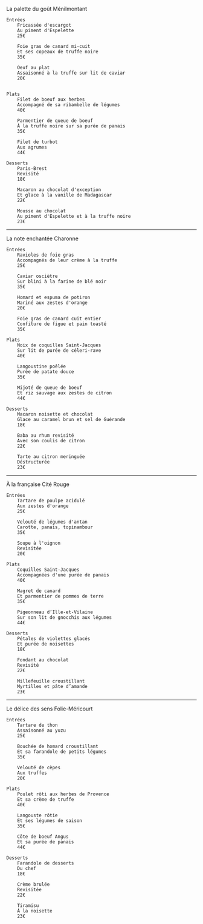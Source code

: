 ﻿La palette du goût
Ménilmontant

    Entrées
        Fricassée d'escargot
        Au piment d'Espelette 
        25€

        Foie gras de canard mi-cuit
        Et ses copeaux de truffe noire
        35€

        Oeuf au plat
        Assaisonné à la truffe sur lit de caviar
        20€


    Plats
        Filet de boeuf aux herbes
        Accompagné de sa ribambelle de légumes
        40€

        Parmentier de queue de boeuf
        À la truffe noire sur sa purée de panais
        35€

        Filet de turbot
        Aux agrumes
        44€
        
    Desserts
        Paris-Brest
        Revisité
        18€

        Macaron au chocolat d'exception 
        Et glace à la vanille de Madagascar
        22€

        Mousse au chocolat 
        Au piment d'Espelette et à la truffe noire
        23€  
  
---------------------------------------------------------

La note enchantée
Charonne

    Entrées
        Ravioles de foie gras 
        Accompagnés de leur crème à la truffe
        25€

        Caviar osciètre 
        Sur blini à la farine de blé noir
        35€

        Homard et espuma de potiron
        Mariné aux zestes d'orange
        20€

        Foie gras de canard cuit entier
        Confiture de figue et pain toasté
        35€
        
    Plats
        Noix de coquilles Saint-Jacques
        Sur lit de purée de céleri-rave
        40€

        Langoustine poêlée
        Purée de patate douce
        35€

        Mijoté de queue de boeuf 
        Et riz sauvage aux zestes de citron
        44€

    Desserts
        Macaron noisette et chocolat
        Glace au caramel brun et sel de Guérande
        18€

        Baba au rhum revisité 
        Avec son coulis de citron
        22€

        Tarte au citron meringuée 
        Déstructurée
        23€

------------------------------------------------------------

À la française
Cité Rouge

    Entrées
        Tartare de poulpe acidulé
        Aux zestes d'orange
        25€

        Velouté de légumes d'antan
        Carotte, panais, topinambour
        35€

        Soupe à l'oignon
        Revisitée
        20€

    Plats
        Coquilles Saint-Jacques
        Accompagnées d'une purée de panais
        40€

        Magret de canard
        Et parmentier de pommes de terre
        35€

        Pigeonneau d’Ille-et-Vilaine
        Sur son lit de gnocchis aux légumes
        44€

    Desserts
        Pétales de violettes glacés
        Et purée de noisettes
        18€

        Fondant au chocolat
        Revisité
        22€

        Millefeuille croustillant
        Myrtilles et pâte d’amande
        23€
------------------------------------------------     

Le délice des sens
Folie-Méricourt

    Entrées
        Tartare de thon
        Assaisonné au yuzu
        25€

        Bouchée de homard croustillant 
        Et sa farandole de petits légumes
        35€

        Velouté de cèpes 
        Aux truffes
        20€
        
    Plats
        Poulet rôti aux herbes de Provence 
        Et sa crème de truffe
        40€

        Langouste rôtie 
        Et ses légumes de saison
        35€

        Côte de boeuf Angus 
        Et sa purée de panais
        44€

    Desserts
        Farandole de desserts
        Du chef
        18€

        Crème brulée 
        Revisitée
        22€

        Tiramisu 
        À la noisette
        23€
